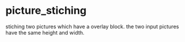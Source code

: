 # picture_stiching
stiching two pictures which have a overlay block.
the two input pictures have the same height and width. 
